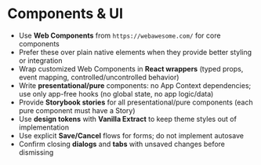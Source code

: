 # Components & UI

- Use **Web Components** from `https://webawesome.com/` for core components
- Prefer these over plain native elements when they provide better styling or integration
- Wrap customized Web Components in **React wrappers** (typed props, event mapping, controlled/uncontrolled behavior)
- Write **presentational/pure** components: no App Context dependencies; use only app-free hooks (no global state, no app logic/data)
- Provide **Storybook stories** for all presentational/pure components (each pure component must have a Story)
- Use **design tokens** with **Vanilla Extract** to keep theme styles out of implementation
- Use explicit **Save/Cancel** flows for forms; do not implement autosave
- Confirm closing **dialogs** and **tabs** with unsaved changes before dismissing
